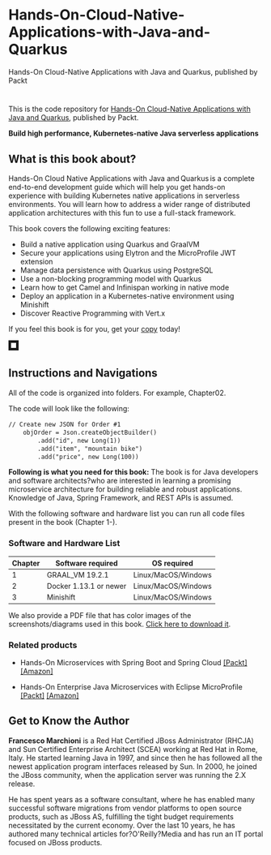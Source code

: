 # Hands-On-Cloud-Native-Applications-with-Java-and-Quarkus
Hands-On Cloud-Native Applications with Java and Quarkus, published by Packt
# 

<a href=""><img src="https://www.packtpub.com/media/catalog/product/cache/4cdce5a811acc0d2926d7f857dceb83b/9/7/9781838821470-original.jpeg" alt="" height="256px" align="right"></a>

This is the code repository for [Hands-On Cloud-Native Applications with Java and Quarkus](https://www.packtpub.com/cloud-networking/hands-on-cloud-native-applications-with-java-and-quarkus?utm_source=github&utm_medium=repository&utm_campaign=9781838821470), published by Packt.

**Build high performance, Kubernetes-native Java serverless applications**

## What is this book about?
Hands-On Cloud Native Applications with Java and Quarkus is a complete end-to-end development guide which will help you get hands-on experience with building Kubernetes native applications in serverless environments. You will learn how to address a wider range of distributed application architectures with this fun to use a full-stack framework.

This book covers the following exciting features:
* Build a native application using Quarkus and GraalVM
* Secure your applications using Elytron and the MicroProfile JWT extension
* Manage data persistence with Quarkus using PostgreSQL
* Use a non-blocking programming model with Quarkus
* Learn how to get Camel and Infinispan working in native mode
* Deploy an application in a Kubernetes-native environment using Minishift
* Discover Reactive Programming with Vert.x

If you feel this book is for you, get your [copy](https://www.amazon.com/dp/1838821473) today!

<a href="https://www.packtpub.com/?utm_source=github&utm_medium=banner&utm_campaign=GitHubBanner"><img src="https://raw.githubusercontent.com/PacktPublishing/GitHub/master/GitHub.png" 
alt="https://www.packtpub.com/" border="5" /></a>

## Instructions and Navigations
All of the code is organized into folders. For example, Chapter02.

The code will look like the following:
```
// Create new JSON for Order #1
    objOrder = Json.createObjectBuilder()
        .add("id", new Long(1))
        .add("item", "mountain bike")
        .add("price", new Long(100))
```

**Following is what you need for this book:**
The book is for Java developers and software architects?who are interested in learning a promising microservice architecture for building reliable and robust applications. Knowledge of Java, Spring Framework, and REST APIs is assumed.	

With the following software and hardware list you can run all code files present in the book (Chapter 1-).
### Software and Hardware List
| Chapter | Software required | OS required |
| -------- | ------------------------------------ | ----------------------------------- |
| 1 | GRAAL_VM 19.2.1 | Linux/MacOS/Windows |
| 2 | Docker 1.13.1 or newer | Linux/MacOS/Windows |
| 3 | Minishift | Linux/MacOS/Windows |

We also provide a PDF file that has color images of the screenshots/diagrams used in this book. [Click here to download it](https://static.packt-cdn.com/downloads/9781838821470_ColorImages.pdf).

### Related products
* Hands-On Microservices with Spring Boot and Spring Cloud  [[Packt]](https://www.packtpub.com/web-development/hands-on-microservices-with-spring-boot-and-spring-cloud?utm_source=github&utm_medium=repository&utm_campaign=9781789613476) [[Amazon]](https://www.amazon.com/dp/B07T1Y2JRJ)

* Hands-On Enterprise Java Microservices with Eclipse MicroProfile  [[Packt]](https://www.packtpub.com/web-development/hands-on-enterprise-java-microservices-with-eclipse-microprofile?utm_source=github&utm_medium=repository&utm_campaign=9781838643102) [[Amazon]](https://www.amazon.com/dp/1838643109)

## Get to Know the Author
**Francesco Marchioni**
is a Red Hat Certified JBoss Administrator (RHCJA) and Sun Certified Enterprise Architect (SCEA) working at Red Hat in Rome, Italy. He started learning Java in 1997, and since then he has followed all the newest application program interfaces released by Sun. In 2000, he joined the JBoss community, when the application server was running the 2.X release.

He has spent years as a software consultant, where he has enabled many successful software migrations from vendor platforms to open source products, such as JBoss AS, fulfilling the tight budget requirements necessitated by the current economy. Over the last 10 years, he has authored many technical articles for?O'Reilly?Media and has run an IT portal focused on JBoss products.